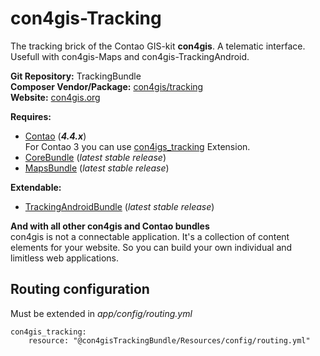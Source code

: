 con4gis-Tracking
================
The tracking brick of the Contao GIS-kit **con4gis**. A telematic interface. Usefull with con4gis-Maps and con4gis-TrackingAndroid.

**Git Repository:** TrackingBundle  
**Composer Vendor/Package:** [con4gis/tracking](https://packagist.org/packages/con4gis/tracking)  
**Website:** [con4gis.org](https://con4gis.org)

**Requires:**
- [Contao](https://github.com/contao/core) (***4.4.x***)   
For Contao 3 you can use [con4igs_tracking](https://github.com/Kuestenschmiede/con4gis_tracking/releases) Extension.
- [CoreBundle](https://github.com/Kuestenschmiede/CoreBundle/releases) (*latest stable release*)
- [MapsBundle](https://github.com/Kuestenschmiede/MapsBundle/releases) (*latest stable release*)

**Extendable:**
- [TrackingAndroidBundle](https://github.com/Kuestenschmiede/TrackingAndroidBundle/releases) (*latest stable release*)
  
**And with all other con4gis and Contao bundles**  
con4gis is not a connectable application. It's a collection of content 
elements for your website. So you can build your own individual and limitless web applications.

## Routing configuration
Must be extended in _app/config/routing.yml_

```
con4gis_tracking:
    resource: "@con4gisTrackingBundle/Resources/config/routing.yml"
```